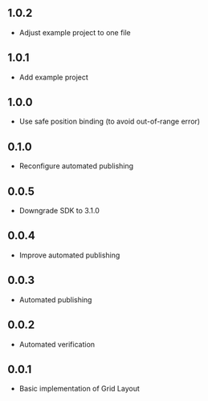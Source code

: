 ## 1.0.2

* Adjust example project to one file


## 1.0.1

* Add example project

## 1.0.0

* Use safe position binding (to avoid out-of-range error)

## 0.1.0

* Reconfigure automated publishing

## 0.0.5

* Downgrade SDK to 3.1.0

## 0.0.4

* Improve automated publishing

## 0.0.3

* Automated publishing

## 0.0.2

* Automated verification

## 0.0.1

* Basic implementation of Grid Layout
